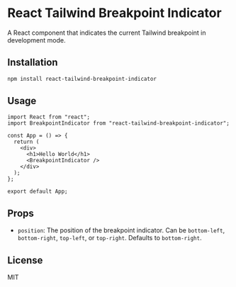 # React Tailwind Breakpoint Indicator

A React component that indicates the current Tailwind breakpoint in development mode.

## Installation

```bash
npm install react-tailwind-breakpoint-indicator
```

## Usage

```tsx
import React from "react";
import BreakpointIndicator from "react-tailwind-breakpoint-indicator";

const App = () => {
  return (
    <div>
      <h1>Hello World</h1>
      <BreakpointIndicator />
    </div>
  );
};

export default App;
```

## Props

- `position`: The position of the breakpoint indicator. Can be `bottom-left`, `bottom-right`, `top-left`, or `top-right`. Defaults to `bottom-right`.

## License

MIT
